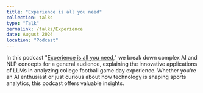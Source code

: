 ```yaml
---
title: "Experience is all you need"
collection: talks
type: "Talk"
permalink: /talks/Experience
date: August 2024
location: "Podcast"
---
```


In this podcast "[Experience is all you need](https://youtu.be/TCzltLSmOiM)," we break down complex AI and NLP concepts for a general audience, explaining the innovative applications of LLMs in analyzing college football game day experience. Whether you're an AI enthusiast or just curious about how technology is shaping sports analytics, this podcast offers valuable insights.
